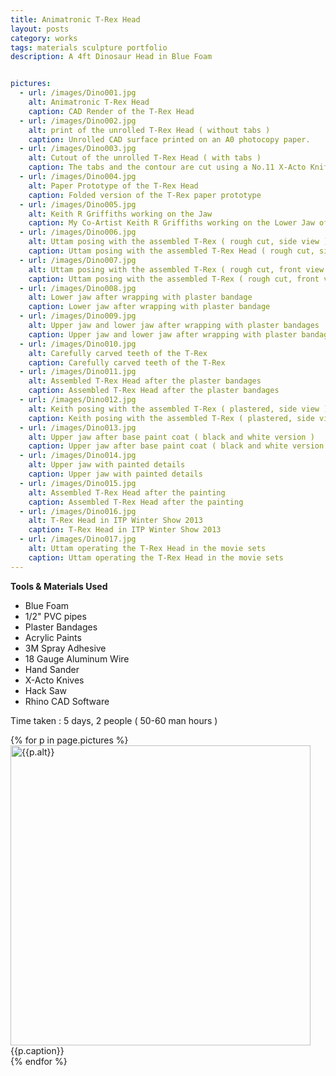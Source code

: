 ```yaml
---
title: Animatronic T-Rex Head
layout: posts
category: works
tags: materials sculpture portfolio
description: A 4ft Dinosaur Head in Blue Foam


pictures: 
  - url: /images/Dino001.jpg
    alt: Animatronic T-Rex Head
    caption: CAD Render of the T-Rex Head
  - url: /images/Dino002.jpg
    alt: print of the unrolled T-Rex Head ( without tabs )
    caption: Unrolled CAD surface printed on an A0 photocopy paper. 
  - url: /images/Dino003.jpg
    alt: Cutout of the unrolled T-Rex Head ( with tabs )
    caption: The tabs and the contour are cut using a No.11 X-Acto Knife.
  - url: /images/Dino004.jpg
    alt: Paper Prototype of the T-Rex Head
    caption: Folded version of the T-Rex paper prototype
  - url: /images/Dino005.jpg
    alt: Keith R Griffiths working on the Jaw
    caption: My Co-Artist Keith R Griffiths working on the Lower Jaw of the T-Rex. 
  - url: /images/Dino006.jpg
    alt: Uttam posing with the assembled T-Rex ( rough cut, side view )
    caption: Uttam posing with the assembled T-Rex Head ( rough cut, side view )
  - url: /images/Dino007.jpg
    alt: Uttam posing with the assembled T-Rex ( rough cut, front view )
    caption: Uttam posing with the assembled T-Rex ( rough cut, front view )
  - url: /images/Dino008.jpg
    alt: Lower jaw after wrapping with plaster bandage
    caption: Lower jaw after wrapping with plaster bandage
  - url: /images/Dino009.jpg
    alt: Upper jaw and lower jaw after wrapping with plaster bandages
    caption: Upper jaw and lower jaw after wrapping with plaster bandages
  - url: /images/Dino010.jpg
    alt: Carefully carved teeth of the T-Rex
    caption: Carefully carved teeth of the T-Rex
  - url: /images/Dino011.jpg
    alt: Assembled T-Rex Head after the plaster bandages
    caption: Assembled T-Rex Head after the plaster bandages
  - url: /images/Dino012.jpg
    alt: Keith posing with the assembled T-Rex ( plastered, side view )
    caption: Keith posing with the assembled T-Rex ( plastered, side view )
  - url: /images/Dino013.jpg
    alt: Upper jaw after base paint coat ( black and white version )
    caption: Upper jaw after base paint coat ( black and white version )
  - url: /images/Dino014.jpg
    alt: Upper jaw with painted details
    caption: Upper jaw with painted details
  - url: /images/Dino015.jpg
    alt: Assembled T-Rex Head after the painting
    caption: Assembled T-Rex Head after the painting
  - url: /images/Dino016.jpg
    alt: T-Rex Head in ITP Winter Show 2013
    caption: T-Rex Head in ITP Winter Show 2013
  - url: /images/Dino017.jpg
    alt: Uttam operating the T-Rex Head in the movie sets
    caption: Uttam operating the T-Rex Head in the movie sets
---
```


**Tools & Materials Used**

* Blue Foam
* 1/2" PVC pipes
* Plaster Bandages
* Acrylic Paints
* 3M Spray Adhesive
* 18 Gauge Aluminum Wire
* Hand Sander
* X-Acto Knives
* Hack Saw
* Rhino CAD Software

Time taken : 5 days, 2 people ( 50-60 man hours )

{% for p in page.pictures %}
 <img style="width:480px;" src="{{site.assetURL}}{{p.url}}" title="{{p.alt}}" alt="{{p.alt}}"/>
 <span style="display:block">{{p.caption}}</span>
{% endfor %}
